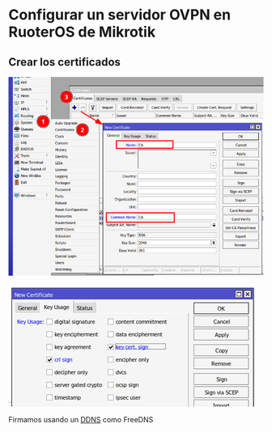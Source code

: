 # Configurar un servidor OVPN en RuoterOS de Mikrotik

## Crear los certificados

![crear CA](1-crearCA.png)

![alt text](2-crearCA.png)




Firmamos usando un [DDNS](DDNS.md) como FreeDNS


